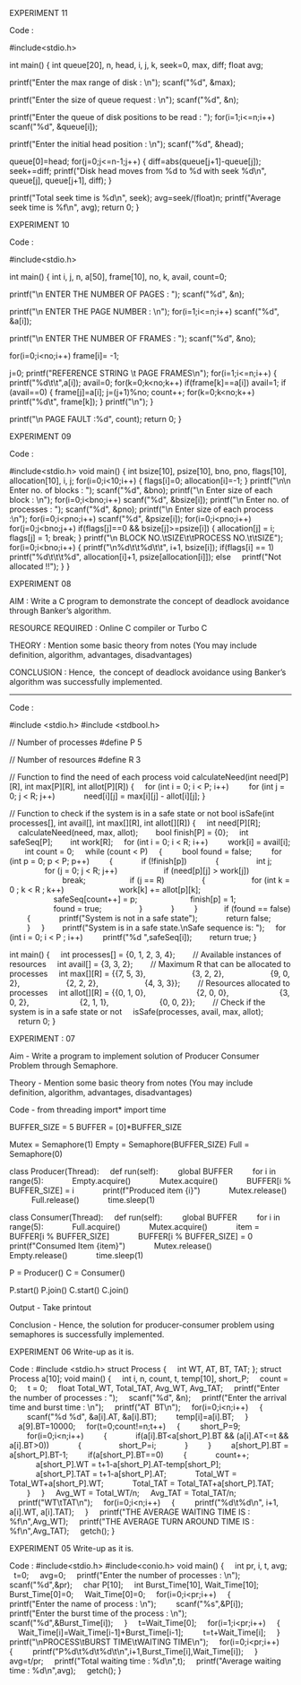 EXPERIMENT 11

Code :

#include<stdio.h>

int main()
{
int queue[20], n, head, i, j, k, seek=0, max, diff;
float avg;

printf("Enter the max range of disk : \n");
scanf("%d", &max);

printf("Enter the size of queue request : \n");
scanf("%d", &n);

printf("Enter the queue of disk positions to be read : ");
for(i=1;i<=n;i++)
scanf("%d", &queue[i]);

printf("Enter the initial head position : \n");
scanf("%d", &head);

queue[0]=head;
for(j=0;j<=n-1;j++)
{
diff=abs(queue[j+1]-queue[j]);
seek+=diff;
printf("Disk head moves from %d to %d with seek %d\n", queue[j], queue[j+1], diff);
}

printf("Total seek time is %d\n", seek);
avg=seek/(float)n;
printf("Average seek time is %f\n", avg);
return 0;
}


EXPERIMENT 10

Code :

#include<stdio.h>

int main()
{
int i, j, n, a[50], frame[10], no, k, avail, count=0;

printf("\n ENTER THE NUMBER OF PAGES : ");
scanf("%d", &n);

printf("\n ENTER THE PAGE NUMBER : \n");
for(i=1;i<=n;i++)
scanf("%d", &a[i]);

printf("\n ENTER THE NUMBER OF FRAMES : ");
scanf("%d", &no);

for(i=0;i<no;i++)
frame[i]= -1;

j=0;
printf("REFERENCE STRING \t PAGE FRAMES\n");
for(i=1;i<=n;i++)
{
printf("%d\t\t",a[i]);
avail=0;
for(k=0;k<no;k++)
if(frame[k]==a[i])
avail=1;
if (avail==0)
{
frame[j]=a[i];
j=(j+1)%no;
count++;
for(k=0;k<no;k++)
printf("%d\t", frame[k]);
}
printf("\n");
}

printf("\n PAGE FAULT :%d", count);
return 0;
}



EXPERIMENT 09

Code : 

#include<stdio.h>
void main()
{
int bsize[10], psize[10], bno, pno, flags[10], allocation[10], i, j; 
for(i=0;i<10;i++)
{
flags[i]=0;
allocation[i]=-1;
}
printf("\n\n Enter no. of blocks : ");
scanf("%d", &bno);
printf("\n Enter size of each block : \n");
for(i=0;i<bno;i++)
scanf("%d", &bsize[i]);
printf("\n Enter no. of processes : ");
scanf("%d", &pno);
printf("\n Enter size of each process :\n");
for(i=0;i<pno;i++)
scanf("%d", &psize[i]);
for(i=0;i<pno;i++)
for(j=0;j<bno;j++)
if(flags[j]==0 && bsize[j]>=psize[i])
{
allocation[j] = i; 
flags[j] = 1;
break;
}
printf("\n BLOCK NO.\tSIZE\t\tPROCESS NO.\t\tSIZE"); 
for(i=0;i<bno;i++)
{
printf("\n%d\t\t%d\t\t", i+1, bsize[i]);
if(flags[i] == 1)
    printf("%d\t\t\t%d", allocation[i]+1, psize[allocation[i]]);
else
    printf("Not allocated !!");
}
}




EXPERIMENT 08

AIM : Write a C program to demonstrate the concept of deadlock avoidance through Banker’s algorithm.

RESOURCE REQUIRED : Online C compiler or Turbo C

THEORY : Mention some basic theory from notes
(You may include definition, algorithm, advantages, disadvantages)

CONCLUSION : Hence,  the concept of deadlock avoidance using Banker’s algorithm was successfully implemented.

------------------------------------------------------------------------------

Code : 

#include <stdio.h>
#include <stdbool.h>

// Number of processes
#define P 5

// Number of resources
#define R 3

// Function to find the need of each process
void calculateNeed(int need[P][R], int max[P][R], int allot[P][R])
{
    for (int i = 0; i < P; i++)
        for (int j = 0; j < R; j++)
            need[i][j] = max[i][j] - allot[i][j];
}

// Function to check if the system is in a safe state or not
bool isSafe(int processes[], int avail[], int max[][R], int allot[][R])
{
    int need[P][R];
    calculateNeed(need, max, allot);
  
    bool finish[P] = {0};
    int safeSeq[P];
  
    int work[R];
    for (int i = 0; i < R; i++)
        work[i] = avail[i];
  
    int count = 0;
    while (count < P)
    {
        bool found = false;
        for (int p = 0; p < P; p++)
        {
            if (!finish[p])
            {
                int j;
                for (j = 0; j < R; j++)
                    if (need[p][j] > work[j])
                        break;
  
                if (j == R)
                {
                    for (int k = 0 ; k < R ; k++)
                        work[k] += allot[p][k];
  
                    safeSeq[count++] = p;
  
                    finish[p] = 1;
  
                    found = true;
                }
            }
        }
  
        if (found == false)
        {
            printf("System is not in a safe state");
            return false;
        }
    }
  
    printf("System is in a safe state.\nSafe sequence is: ");
    for (int i = 0; i < P ; i++)
        printf("%d ",safeSeq[i]);
  
    return true;
}

int main()
{
    int processes[] = {0, 1, 2, 3, 4};
  
    // Available instances of resources
    int avail[] = {3, 3, 2};
  
    // Maximum R that can be allocated to processes
    int max[][R] = {{7, 5, 3},
                    {3, 2, 2},
                    {9, 0, 2},
                    {2, 2, 2},
                    {4, 3, 3}};
  
    // Resources allocated to processes
    int allot[][R] = {{0, 1, 0},
                      {2, 0, 0},
                      {3, 0, 2},
                      {2, 1, 1},
                      {0, 0, 2}};
  
    // Check if the system is in a safe state or not
    isSafe(processes, avail, max, allot);
  
    return 0;
}



EXPERIMENT : 07

Aim - Write a program to implement solution of Producer Consumer Problem through Semaphore.

Theory -
Mention some basic theory from notes
(You may include definition, algorithm, advantages, disadvantages)

Code -
from threading import*
import time

BUFFER_SIZE = 5
BUFFER = [0]*BUFFER_SIZE

Mutex = Semaphore(1)
Empty = Semaphore(BUFFER_SIZE)
Full = Semaphore(0)

class Producer(Thread):
    def run(self):
        global BUFFER
        for i in range(5):
            Empty.acquire()
            Mutex.acquire()
            BUFFER[i % BUFFER_SIZE] = i
            print(f"Produced item {i}")
            Mutex.release()
            Full.release()
            time.sleep(1)

class Consumer(Thread):
    def run(self):
        global BUFFER
        for i in range(5):
            Full.acquire()
            Mutex.acquire()
            item = BUFFER[i % BUFFER_SIZE]
            BUFFER[i % BUFFER_SIZE] = 0
            print(f"Consumed Item {item}")
            Mutex.release()
            Empty.release()
            time.sleep(1)

P = Producer()
C = Consumer()

P.start()
P.join()
C.start()
C.join()

Output -
Take printout

Conclusion -
Hence, the solution for producer-consumer problem using semaphores is successfully implemented.




EXPERIMENT 06
Write-up as it is.

Code :
#include <stdio.h>
struct Process
{
    int WT, AT, BT, TAT;
};
struct Process a[10];
void main()
{
    int i, n, count, t, temp[10], short_P;
    count = 0;
    t = 0;
    float Total_WT, Total_TAT, Avg_WT, Avg_TAT;
    printf("Enter the number of processes : ");
    scanf("%d", &n);
    printf("Enter the arrival time and burst time : \n");
    printf("AT  BT\n");
    for(i=0;i<n;i++)
    {
        scanf("%d %d", &a[i].AT, &a[i].BT);
        temp[i]=a[i].BT;
    }
    a[9].BT=10000;
    for(t=0;count!=n;t++)
    {
        short_P=9;
        for(i=0;i<n;i++)
        {
            if(a[i].BT<a[short_P].BT && (a[i].AT<=t && a[i].BT>0))
            {
                short_P=i;
            }
        }
        a[short_P].BT = a[short_P].BT-1;
        if(a[short_P].BT==0)
        {
            count++;
            a[short_P].WT = t+1-a[short_P].AT-temp[short_P];
            a[short_P].TAT = t+1-a[short_P].AT;
            Total_WT = Total_WT+a[short_P].WT;
            Total_TAT = Total_TAT+a[short_P].TAT;
        }
    }
    Avg_WT = Total_WT/n;
    Avg_TAT = Total_TAT/n;
    printf("WT\tTAT\n");
    for(i=0;i<n;i++)
    {
        printf("%d\t%d\n", i+1, a[i].WT, a[i].TAT);
    }
    printf("THE AVERAGE WAITING TIME IS : %f\n",Avg_WT);
    printf("THE AVERAGE TURN AROUND TIME IS : %f\n",Avg_TAT);
    getch();
}



EXPERIMENT 05
Write-up as it is.

Code :
#include<stdio.h>
#include<conio.h>
void main()
{
    int pr, i, t, avg;
    t=0;
    avg=0;
    printf("Enter the number of processes : \n");
    scanf("%d",&pr);
    char P[10];
    int Burst_Time[10], Wait_Time[10];
    Burst_Time[0]=0;
    Wait_Time[0]=0;
    for(i=0;i<pr;i++)
    {
        printf("Enter the name of process : \n");
        scanf("%s",&P[i]);
        printf("Enter the burst time of the process : \n");
        scanf("%d",&Burst_Time[i]);
    }
    t=Wait_Time[0];
    for(i=1;i<pr;i++)
    {
        Wait_Time[i]=Wait_Time[i-1]+Burst_Time[i-1];
        t=t+Wait_Time[i];
    }
    printf("\nPROCESS\tBURST TIME\tWAITING TIME\n");
    for(i=0;i<pr;i++)
    {
        printf("P%d\t%d\t%d\t\n",i+1,Burst_Time[i],Wait_Time[i]);
    }
    avg=t/pr;
    printf("Total waiting time : %d\n",t);
    printf("Average waiting time : %d\n",avg);
    getch();
}


